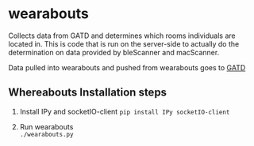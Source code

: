 wearabouts
===========

Collects data from GATD and determines which rooms individuals are located in.
This is code that is run on the server-side to actually do the determination on
data provided by bleScanner and macScanner.

Data pulled into wearabouts and pushed from wearabouts goes to
[GATD](https://github.com/lab11/gatd)

## Whereabouts Installation steps
1. Install IPy and socketIO-client
    `pip install IPy socketIO-client`

2. Run wearabouts  
    `./wearabouts.py`

